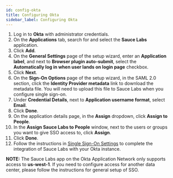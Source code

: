```yaml
---
id: config-okta
title: Configuring Okta
sidebar_label: Configuring Okta
---
```

1. Log in to **Okta** with administrator credentials.
2. On the **Applications** tab, search for and select the **Sauce Labs** application.
3. Click **Add**.
4. On the **General Settings** page of the setup wizard, enter an **Application label**, and next to **Browser plugin auto-submit**, select the **Automatically log in when user lands on login page** checkbox.
5. Click **Next**.
6. On the **Sign-On Options** page of the setup wizard, in the SAML 2.0 section, click the **Identity Provider metadata** link to download the metadata file. You will need to upload this file to Sauce Labs when you configure single sign-on.
7. Under **Credential Details**, next to **Application username format**, select **Email**.
8. Click **Done**.
9. On the application details page, in the **Assign** dropdown, click **Assign to People**.
10. In the **Assign Sauce Labs to People** window, next to the users or groups you want to give SSO access to, click **Assign**.
11. Click **Done**.
12. Follow the instructions in [Single Sign-On Settings](/basics/acct-team-mgmt/org-settings) to complete the integration of Sauce Labs with your Okta instance.

**NOTE:** The Sauce Labs app on the Okta Application Network only supports access to **us-west-1**. If you need to configure access for another data center, please follow the instructions for general setup of SSO.
